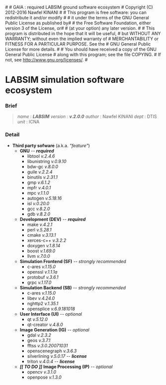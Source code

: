 \#
\# GAIA : required LABSIM ground software ecosystem
\# Copyright (C) 2012-2016  Nawfel KINANI
\#
\# This program is free software: you can redistribute it and/or modify #
\# it under the terms of the GNU General Public License as published by#
\# the Free Software Foundation, either version 3 of the License, or#
\# (at your option) any later version.
\#
\# This program is distributed in the hope that it will be useful,
\# but WITHOUT ANY WARRANTY; without even the implied warranty of
\# MERCHANTABILITY or FITNESS FOR A PARTICULAR PURPOSE.  See the
\# GNU General Public License for more details.
\#
\# You should have received a copy of the GNU General Public License
\# along with this program; see the file COPYING.
\# If not, see <http://www.gnu.org/licenses/>.
\#

# LABSIM simulation software ecosystem

### Brief

> *name* : ***LABSIM***
> *version* : ***v.2.0.0***
> *author* : Nawfel KINANI
> *dept* : DTIS
> *unit* : ICNA

### Detail

- **Third party sofware** (a.k.a. *"feature"*)
    - **GNU** -- ***required***
       - libtool *v.2.4.6*
       - libunistring *v.0.9.10*
       - bdw-gc *v.8.0.0*
       - guile *v.2.2.4*
       - binutils *v.2.31.1*
       - gmp *v.6.1.2*
       - mpfr *v.4.0.1*
       - mpc *v.1.1.0*
       - autogen *v.5.18.16*
       - isl *v.0.20.0*
       - gcc *v.8.2.0*
       - gdb *v.8.2.0*
    - **Development (DEV)** -- ***required***
       - make *v.4.2.1*
       - perl *v.5.28.1*
       - cmake *v.3.13.1*
       - xerces-c++ *v.3.2.2*
       - doxygen *v.1.8.14*
       - boost *v.1.69.0*
       - llvm *v.7.0.0*
    - **Simulation Frontend (SF)** -- *strongly recommended*
       - c-ares *v.1.15.0*
       - openssl *v.1.1.1a*
       - protobuf *v.3.6.1*
       - grpc *v.1.17.0*
    - **Simulation Backend (SB)** -- *strongly recommended*
       - c-ares *v.1.15.0*
       - libev *v.4.24.0*
       - nghttp2 *v.1.35.1*
       - opensplice *v.6.9.181018*
    - **User Interface (UI)** -- *optional*
       - qt *v.5.12.0*
       - qt-creator *v.4.8.0*
    - **Image Generation (IG)** -- *optional*
       - gdal *v.2.3.2*
       - geos *v.3.7.1*
       - fftss *v.3.0.20071031*
       - openscenegraph *v.3.6.3*
       - silverlining *v.5.0.17* -- ***license***
       - triton *v.4.0.4* -- ***license***
    -  ***[[ TO DO ]]*** **Image Processing (IP)** -- *optional*
       - opencv *v.3.1.0*
       - openpose *v.1.3.0*
